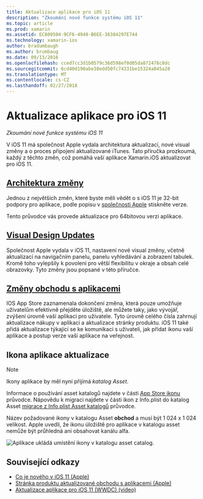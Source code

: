 ```yaml
---
title: Aktualizace aplikace pro iOS 11
description: "Zkoumání nové funkce systému iOS 11"
ms.topic: article
ms.prod: xamarin
ms.assetid: EC809504-9CF6-4949-B6EE-36384297E744
ms.technology: xamarin-ios
author: bradumbaugh
ms.author: brumbaug
ms.date: 09/13/2016
ms.openlocfilehash: cced7cc3d1b0579c36d598ef0d05da872478c8dc
ms.sourcegitcommit: 6cd40d190abe38edd50fc74331be15324a845a28
ms.translationtype: MT
ms.contentlocale: cs-CZ
ms.lasthandoff: 02/27/2018
---
```

# <a name="updating-your-app-to-ios-11"></a>Aktualizace aplikace pro iOS 11

_Zkoumání nové funkce systému iOS 11_

V iOS 11 má společnost Apple vydala architektura aktualizací, nové visual změny a o proces připojení aktualizované iTunes. Tato příručka prozkoumá, každý z těchto změn, což pomáhá vaší aplikace Xamarin.iOS aktualizovat pro iOS 11.

## <a name="architecture-changesarchitecture-changesmd"></a>[Architektura změny](architecture-changes.md)

Jednou z největších změn, které byste měli vědět o s iOS 11 je 32-bit podpory pro aplikace, podle popisu v [společnosti Apple](https://developer.apple.com/news/?id=06282017b) stiskněte verze.

Tento průvodce vás provede aktualizace pro 64bitovou verzi aplikace.

## <a name="visual-design-updatesvisual-designmd"></a>[Visual Design Updates](visual-design.md)

Společnost Apple vydala v iOS 11, nastavení nové visual změny, včetně aktualizací na navigačním panelu, panelu vyhledávání a zobrazení tabulek. Kromě toho vylepšily k povolení pro větší flexibilitu v okraje a obsah celé obrazovky. Tyto změny jsou popsané v této příručce.

## <a name="app-store-changesapp-store-changesmd"></a>[Změny obchodu s aplikacemi](app-store-changes.md)

IOS App Store zaznamenala dokončení změna, která pouze umožňuje uživatelům efektivně přejděte úložiště, ale můžete taky, jako vývojář, zvýšení úrovně vaší aplikaci pro uživatele. Tyto úrovně celého čísla zahrnují aktualizace nákupy v aplikaci a aktualizace stránky produktu. iOS 11 také přidá aktualizace týkající se ke komunikaci s uživateli, jak přidat ikonu vaší aplikace a postup verze vaší aplikace na veřejnost.

## <a name="app-icon-updates"></a>Ikona aplikace aktualizace

> [!NOTE]
> Ikony aplikace by měl nyní přijímá _katalog Asset_. 

Informace o používání asset katalogů najdete v části [App Store ikonu](~/ios/app-fundamentals/images-icons/app-store-icon.md) průvodce. Nápovědu k migraci najdete v části ikon z Info.plist do katalog Asset [migrace z Info.plist Asset katalogů](~/ios/app-fundamentals/images-icons/app-icons.md) průvodce.

Název požadované ikony v katalogu Asset **obchod** a musí být 1 024 x 1 024 velikost. Apple uvedli, že ikonu úložiště pro aplikace v katalogu asset nemůže být průhledná ani obsahovat kanálu alfa.

![Aplikace ukládá umístění ikony v katalogu asset catalog.](images/image1.png)

## <a name="related-links"></a>Související odkazy

- [Co je nového v iOS 11 (Apple)](https://developer.apple.com/ios/)
- [Stránka produktu aktualizované obchodu s aplikacemi (Apple)](https://developer.apple.com/app-store/product-page/)
- [Aktualizace aplikace pro iOS 11 (WWDC) (video)](https://developer.apple.com/videos/play/wwdc2017/204/)
